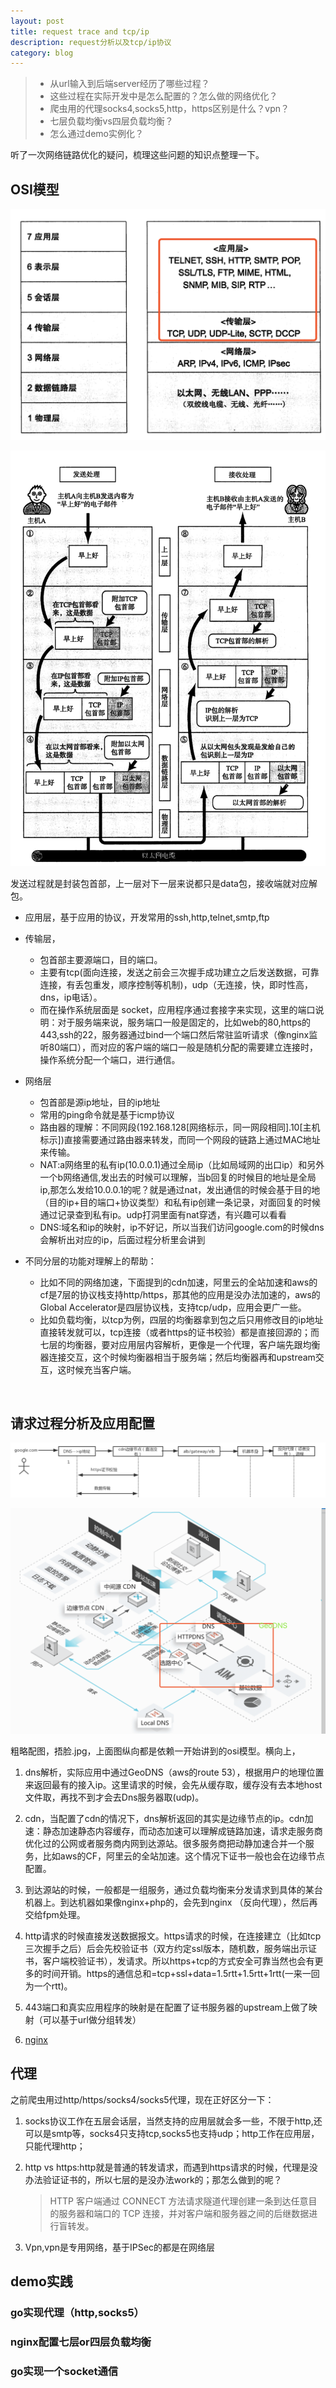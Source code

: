 ```yaml
---
layout: post
title: request trace and tcp/ip
description: request分析以及tcp/ip协议
category: blog
---
```


> * 从url输入到后端server经历了哪些过程？
> * 这些过程在实际开发中是怎么配置的？怎么做的网络优化？
> * 爬虫用的代理socks4,socks5,http，https区别是什么？vpn？
> * 七层负载均衡vs四层负载均衡？
> * 怎么通过demo实例化？

听了一次网络链路优化的疑问，梳理这些问题的知识点整理一下。

## OSI模型

![WechatIMG528](https://raw.githubusercontent.com/miss-fox/image/master/WechatIMG528.png)

![WechatIMG529](https://github.com/miss-fox/image/blob/master/WechatIMG529.png?raw=true)

发送过程就是封装包首部，上一层对下一层来说都只是data包，接收端就对应解包。

* 应用层，基于应用的协议，开发常用的ssh,http,telnet,smtp,ftp

* 传输层，

  - 包首部主要源端口，目的端口。
  - 主要有tcp(面向连接，发送之前会三次握手成功建立之后发送数据，可靠连接，有丢包重发，顺序控制等机制)，udp（无连接，快，即时性高，dns，ip电话）。
  - 而在操作系统层面是 socket，应用程序通过套接字来实现，这里的端口说明：对于服务端来说，服务端口一般是固定的，比如web的80,https的443,ssh的22，服务器通过bind一个端口然后常驻监听请求（像nginx监听80端口），而对应的客户端的端口一般是随机分配的需要建立连接时，操作系统分配一个端口，进行通信。

* 网络层

  - 包首部是源ip地址，目的ip地址
  - 常用的ping命令就是基于icmp协议
  - 路由器的理解：不同网段(192.168.128[网络标示，同一网段相同].10[主机标示])直接需要通过路由器来转发，而同一个网段的链路上通过MAC地址来传输。
  - NAT:a网络里的私有ip(10.0.0.1)通过全局ip（比如局域网的出口ip）和另外一个b网络通信,发出去的时候可以理解，当b回复的时候目的地址是全局ip,那怎么发给10.0.0.1的呢？就是通过nat，发出通信的时候会基于目的地（目的ip+目的端口+协议类型）和私有ip创建一条记录，对面回复的时候通过记录查到私有ip。udp打洞里面有nat穿透，有兴趣可以看看
  - DNS:域名和ip的映射，ip不好记，所以当我们访问google.com的时候dns会解析出对应的ip，后面过程分析里会讲到

* 不同分层的功能对理解上的帮助：

  * 比如不同的网络加速，下面提到的cdn加速，阿里云的全站加速和aws的cf是7层的协议栈支持http/https，那其他的应用是没办法加速的，aws的Global Accelerator是四层协议栈，支持tcp/udp，应用会更广一些。
  * 比如负载均衡，以tcp为例，四层的均衡器拿到包之后只用修改目的ip地址直接转发就可以，tcp连接（或者https的证书校验）都是直接回源的；而七层的均衡器，要对应用层内容解析，更像是一个代理，客户端先跟均衡器连接交互，这个时候均衡器相当于服务端；然后均衡器再和upstream交互，这时候充当客户端。

     

  ​	

  

## 请求过程分析及应用配置

![WechatIMG531](https://github.com/miss-fox/image/blob/master/WechatIMG531.png?raw=true)



![WechatIMG524](https://github.com/miss-fox/image/blob/master/WechatIMG524.png?raw=true)

粗略配图，捂脸.jpg，上面图纵向都是依赖一开始讲到的osi模型。横向上，

1. dns解析，实际应用中通过GeoDNS（aws的route 53），根据用户的地理位置来返回最有的接入ip。这里请求的时候，会先从缓存取，缓存没有去本地host文件取，再找不到才会去Dns服务器取(udp)。

2. cdn，当配置了cdn的情况下，dns解析返回的其实是边缘节点的ip。cdn加速：静态加速静态内容缓存，而动态加速可以理解成链路加速，请求走服务商优化过的公网或者服务商内网到达源站。很多服务商把动静加速合并一个服务，比如aws的CF，阿里云的全站加速。这个情况下证书一般也会在边缘节点配置。

3. 到达源站的时候，一般都是一组服务，通过负载均衡来分发请求到具体的某台机器上。到达机器如果像nginx+php的，会先到nginx （反向代理），然后再交给fpm处理。

4. http请求的时候直接发送数据报文。https请求的时候，在连接建立（比如tcp三次握手之后）后会先校验证书（双方约定ssl版本，随机数，服务端出示证书，客户端校验证书），发请求。所以https+tcp的方式安全可靠当然也会有更多的时间开销。https的通信总和=tcp+ssl+data=1.5rtt+1.5rtt+1rtt(一来一回为一个rtt)。

5. 443端口和真实应用程序的映射是在配置了证书服务器的upstream上做了映射（可以基于url做分组转发）

6. [nginx](https://skyao.gitbooks.io/learning-nginx/content/documentation/keep_alive.html)

   

## 代理

之前爬虫用过http/https/socks4/socks5代理，现在正好区分一下：

1. socks协议工作在五层会话层，当然支持的应用层就会多一些，不限于http,还可以是smtp等，socks4只支持tcp,socks5也支持udp；http工作在应用层，只能代理http；

2. http vs https:http就是普通的转发请求，而遇到https请求的时候，代理是没办法验证证书的，所以七层的是没办法work的；那怎么做到的呢？

   > HTTP 客户端通过 CONNECT 方法请求隧道代理创建一条到达任意目的服务器和端口的 TCP 连接，并对客户端和服务器之间的后继数据进行盲转发。

3. Vpn,vpn是专用网络，基于IPSec的都是在网络层

   

## demo实践

### go实现代理（http,socks5）

### nginx配置七层or四层负载均衡

### go实现一个socket通信







